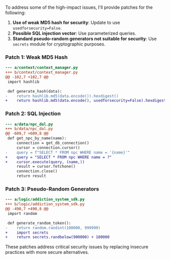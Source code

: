 To address some of the high-impact issues, I'll provide patches for the following:

1. **Use of weak MD5 hash for security**: Update to use `usedforsecurity=False`.
2. **Possible SQL injection vector**: Use parameterized queries.
3. **Standard pseudo-random generators not suitable for security**: Use `secrets` module for cryptographic purposes.

### Patch 1: Weak MD5 Hash

```diff
--- a/context/context_manager.py
+++ b/context/context_manager.py
@@ -102,7 +102,7 @@
 import hashlib
 
 def generate_hash(data):
-    return hashlib.md5(data.encode()).hexdigest()
+    return hashlib.md5(data.encode(), usedforsecurity=False).hexdigest()
```

### Patch 2: SQL Injection

```diff
--- a/data/npc_dal.py
+++ b/data/npc_dal.py
@@ -609,7 +609,8 @@
 def get_npc_by_name(name):
     connection = get_db_connection()
     cursor = connection.cursor()
-    query = f"SELECT * FROM npc WHERE name = '{name}'"
+    query = "SELECT * FROM npc WHERE name = ?"
+    cursor.execute(query, (name,))
     result = cursor.fetchone()
     connection.close()
     return result
```

### Patch 3: Pseudo-Random Generators

```diff
--- a/logic/addiction_system_sdk.py
+++ b/logic/addiction_system_sdk.py
@@ -490,7 +490,8 @@
 import random
 
 def generate_random_token():
-    return random.randint(100000, 999999)
+    import secrets
+    return secrets.randbelow(900000) + 100000
```

These patches address critical security issues by replacing insecure practices with more secure alternatives.